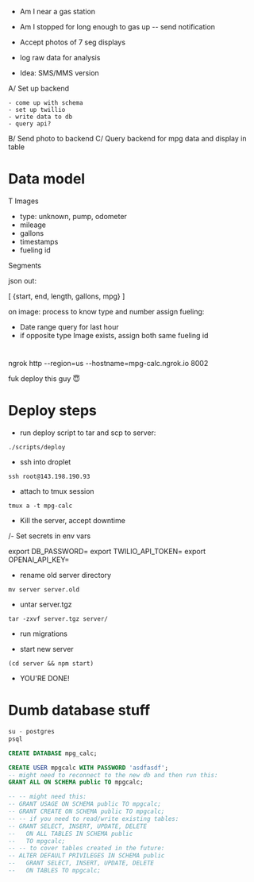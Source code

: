- Am I near a gas station
- Am I stopped for long enough to gas up -- send notification
- Accept photos of 7 seg displays
- log raw data for analysis

- Idea: SMS/MMS version

A/ Set up backend
<!-- 	- Create user for database
	- Deploy node app
	- Express server that accepts file uploads
	- poke file into GCS
	- Send file to chat GPT
		- Figure out if its gas pump or odometer
		- Read number
	- Store reading in database
	- Database table
		- user_id, -->
	- come up with schema
	- set up twillio
	- write data to db
	- query api?
B/ Send photo to backend
C/ Query backend for mpg data and display in table





# Data model

T Images
- type: unknown, pump, odometer
- mileage
- gallons
- timestamps
- fueling id


Segments


json out:

[
	{start, end, length, gallons, mpg}
]


on image:
process to know type and number
assign fueling:
 - Date range query for last hour
 - if opposite type Image exists, assign both same fueling id


#
ngrok http --region=us --hostname=mpg-calc.ngrok.io 8002

<!--
app.post('/upload', (req, res) => {
	const bb = busboy({ headers: req.headers })
	bb.on('file', (name, file, info) => {
		const { filename, encoding, mimeType } = info
		let fileBuffer = null
		console.log(
			`File [${name}]: filename: %j, encoding: %j, mimeType: %j`,
			filename,
			encoding,
			mimeType
		)
		file.on('data', (data) => {
			if (!fileBuffer) {
				fileBuffer = data
				return
			}
			fileBuffer = Buffer.concat([fileBuffer, data])
		}).on('close', () => {
			const base64Image = fileBuffer.toString('base64')
			// lol
		})
	})
	bb.on('field', (name, val, info) => {
		console.log(`Field [${name}]: value: %j`, val)
	})
	bb.on('close', () => {
		console.log('Done parsing form!')
		res.writeHead(303, { Connection: 'close', Location: '/' })
		res.end()
	})
	req.pipe(bb)
}) -->



fuk deploy this guy 😇

# Deploy steps

- run deploy script to tar and scp to server:
```
./scripts/deploy
```

- ssh into droplet
```
ssh root@143.198.190.93
```

- attach to tmux session
```
tmux a -t mpg-calc
```

- Kill the server, accept downtime

/- Set secrets in env vars

export DB_PASSWORD=
export TWILIO_API_TOKEN=
export OPENAI_API_KEY=

- rename old server directory
```
mv server server.old
```

- untar server.tgz
```
tar -zxvf server.tgz server/
```

- run migrations


- start new server
```
(cd server && npm start)
```

- YOU'RE DONE!

# Dumb database stuff
```sql
su - postgres
psql

CREATE DATABASE mpg_calc;

CREATE USER mpgcalc WITH PASSWORD 'asdfasdf';
-- might need to reconnect to the new db and then run this:
GRANT ALL ON SCHEMA public TO mpgcalc;

-- -- might need this:
-- GRANT USAGE ON SCHEMA public TO mpgcalc;
-- GRANT CREATE ON SCHEMA public TO mpgcalc;
-- -- if you need to read/write existing tables:
-- GRANT SELECT, INSERT, UPDATE, DELETE
--   ON ALL TABLES IN SCHEMA public
--   TO mpgcalc;
-- -- to cover tables created in the future:
-- ALTER DEFAULT PRIVILEGES IN SCHEMA public
--   GRANT SELECT, INSERT, UPDATE, DELETE
--   ON TABLES TO mpgcalc;
```
